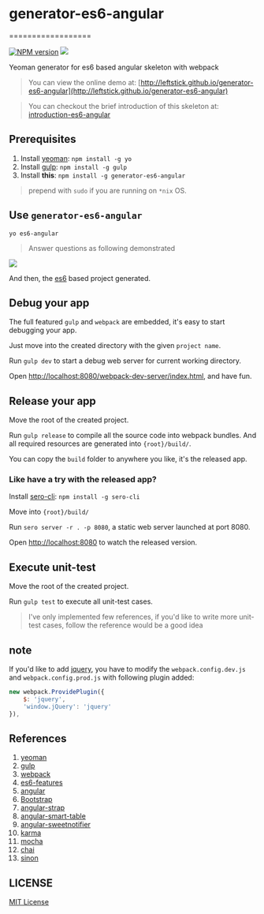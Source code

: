 # generator-es6-angular
==================

[![NPM version][npm-image]][npm-url]
![][david-url]

Yeoman generator for es6 based angular skeleton with webpack


> You can view the online demo at: [http://leftstick.github.io/generator-es6-angular](http://leftstick.github.io/generator-es6-angular)

> You can checkout the brief introduction of this skeleton at: [introduction-es6-angular](http://leftstick.github.io/introduction-es6-angular/)


## Prerequisites ##

1. Install [yeoman](http://yeoman.io/): `npm install -g yo`
2. Install [gulp](http://gulpjs.com/): `npm install -g gulp`
3. Install __this__: `npm install -g generator-es6-angular`

> prepend with `sudo` if you are running on `*nix` OS.

## Use `generator-es6-angular` ##

`yo es6-angular`

> Answer questions as following demonstrated

![](https://raw.githubusercontent.com/leftstick/generator-es6-angular/master/docs/img/questions.png)

And then, the [es6](https://github.com/lukehoban/es6features) based project generated.

## Debug your app ##

The full featured `gulp` and `webpack` are embedded, it's easy to start debugging your app.

Just move into the created directory with the given `project name`.

Run `gulp dev` to start a debug web server for current working directory.

Open [http://localhost:8080/webpack-dev-server/index.html](http://localhost:8080/webpack-dev-server/index.html), and have fun.


## Release your app ##

Move the root of the created project.

Run `gulp release` to compile all the source code into webpack bundles. And all required resources are generated into `{root}/build/`.

You can copy the `build` folder to anywhere you like, it's the released app.

### Like have a try with the released app? ###

Install [sero-cli](https://github.com/leftstick/Sero-cli): `npm install -g sero-cli`

Move into `{root}/build/`

Run `sero server -r . -p 8080`, a static web server launched at port 8080.

Open [http://localhost:8080](http://localhost:8080) to watch the released version.


## Execute unit-test ##

Move the root of the created project.

Run `gulp test` to execute all unit-test cases.

> I've only implemented few references, if you'd like to write more unit-test cases, follow the reference would be a good idea

## note ##

If you'd like to add [jquery](http://jquery.com/), you have to modify the `webpack.config.dev.js` and `webpack.config.prod.js` with following plugin added:

```javascript
new webpack.ProvidePlugin({
    $: 'jquery',
    'window.jQuery': 'jquery'
}),
```

## References ##

1. [yeoman](http://yeoman.io/)
2. [gulp](http://gulpjs.com/)
3. [webpack](http://webpack.github.io/)
4. [es6-features](https://github.com/lukehoban/es6features)
5. [angular](https://angularjs.org/)
6. [Bootstrap](http://getbootstrap.com/)
7. [angular-strap](http://mgcrea.github.io/angular-strap/)
8. [angular-smart-table](http://lorenzofox3.github.io/smart-table-website/)
9. [angular-sweetnotifier](https://github.com/leftstick/angular-sweetnotifier)
10. [karma](http://karma-runner.github.io/0.13/index.html)
11. [mocha](https://mochajs.org/)
12. [chai](http://chaijs.com/)
13. [sinon](http://sinonjs.org/)


## LICENSE ##

[MIT License](https://raw.githubusercontent.com/leftstick/generator-es6-angular/master/LICENSE)




[npm-url]: https://npmjs.org/package/generator-es6-angular
[npm-image]: https://badge.fury.io/js/generator-es6-angular.png
[david-url]: https://david-dm.org/leftstick/generator-es6-angular.png
